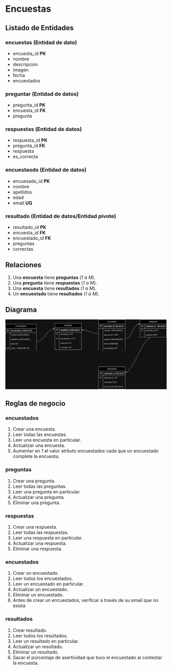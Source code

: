 # Encuestas

## Listado de Entidades

### encuestas (Entidad de dato)

- encuesta_id **PK**
- nombre
- descripcion
- imagen
- fecha
- encuestados

### preguntar (Entidad de datos)

- pregunta_id **PK**
- encuesta_id **FK**
- pregunta

### respuestas (Entidad de datos)

- respuesta_id **PK**
- pregunta_id **FK**
- respuesta
- es_correcta

### encuestaods (Entidad de datos)

- encuesado_id **PK**
- nombre
- apellidos
- edad
- email **UQ**

### resultado (Entidad de datos/Entidad pivote)

- resultado_id **PK**
- encuesta_id **FK**
- encuestado_id **FK**
- preguntas
- correctas

## Relaciones

1. Una **encuesta** tiene **preguntas** (_1 a M_).
1. Una **pregunta** tiene **respuestas** (_1 a M_).
1. Una **encuesta** tiene **resultados** (_1 a M_).
1. Un **encuestado** tiene **resultados** (_1 a M_).

## Diagrama

![Modelo relacional BD](./encuestaModeloRelacionalBD.png)

## Reglas de negocio

### encuestados

1. Crear una encuesta.
1. Leer todas las encuestas.
1. Leer una encuesta en particular.
1. Actualizar una encuesta.
1. Aumentar en 1 el valor atrbuto encuestados cada que un encuestado complete la encuesta.

### preguntas

1. Crear una pregunta.
1. Leer todas las preguntas.
1. Leer una pregunta en particular.
1. Actualizar una pregunta.
1. Eliminar una pregunta.

### respuestas

1. Crear una respuesta.
1. Leer todas las respuestas.
1. Leer una respuesta en particular.
1. Actualizar una respuesta.
1. Eliminar una respuesta.

### encuestados

1. Crear un encuestado.
1. Leer todos los encuestados.
1. Leer un encuestado en particular.
1. Actualizar un encuestado.
1. Eliminar un encuestado.
1. Antes de crear un encuestados, verificar a través de su email que no exista

### resultados

1. Crear resultado.
1. Leer todos los resultados.
1. Leer un resultado en particular.
1. Actualizar un resultado.
1. Eliminar un resultado.
1. Sacar el porcentaje de asertividad que tuvo el encuestado al contestar la encuesta.

